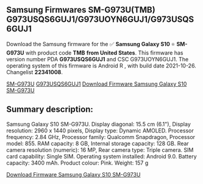 <h2>Samsung Firmwares SM-G973U(TMB) G973USQS6GUJ1/G973UOYN6GUJ1/G973USQS6GUJ1</h2>
Download the Samsung firmware for the ✅ <strong>Samsung Galaxy S10 </strong> ⭐ <strong>SM-G973U</strong> with product code <strong>TMB</strong> <strong> from United States</strong>. This firmware has version number PDA <strong>G973USQS6GUJ1</strong> and CSC G973UOYN6GUJ1. The operating system of this firmware is Android R , with build date 2021-10-26. Changelist <strong>22341008</strong>.


[SM-G973U](https://samfirm.shop/samsung/model/SM-G973U)
[G973USQS6GUJ1](https://samfirm.shop/samsung/pda/G973USQS6GUJ1)
[Download Firmware Samsung Galaxy S10 SM-G973U](https://samfirm.shop/samsung/firmware/468279)
<h2>Summary description:</h2>
<p>Samsung Galaxy S10 SM-G973U. Display diagonal: 15.5 cm (6.1"), Display resolution: 2960 x 1440 pixels, Display type: Dynamic AMOLED. Processor frequency: 2.84 GHz, Processor family: Qualcomm Snapdragon, Processor model: 855. RAM capacity: 8 GB, Internal storage capacity: 128 GB. Rear camera resolution (numeric): 16 MP, Rear camera type: Triple camera. SIM card capability: Single SIM. Operating system installed: Android 9.0. Battery capacity: 3400 mAh. Product colour: Pink. Weight: 157 g</p>


[Download Firmware Samsung Galaxy S10 SM-G973U](https://samfirm.shop/samsung/firmware/468279)

